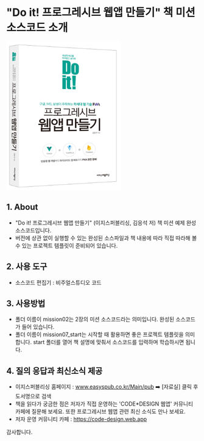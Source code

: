 # "Do it! 프로그레시브 웹앱 만들기" 책 미션 소스코드 소개

<img src="https://github.com/codedesign-webapp/pwa-about/blob/master/images/pwa-img-3d.png" width="300" height="389">

## 1. About
- "Do it! 프로그레시브 웹앱 만들기" (이지스퍼블리싱, 김응석 저) 책 미션 예제 완성 소스코드입니다.
- 버전에 상관 없이 실행할 수 있는 완성된 소스파일과 책 내용에 따라 직접 따라해 볼 수 있는 프로젝트 템플릿이 준비되어 있습니다.

## 2. 사용 도구
- 소스코드 편집기 : 비주얼스튜디오 코드

## 3. 사용방법
- 폴더 이름이 mission02는 2장의 미션 소스코드라는 의미입니다. 완성된 소스코드가 들어 있습니다.  
- 폴더 이름이 mission07_start는 시작할 때 활용하면 좋은 프로젝트 템플릿을 의미합니다. start 폴더를 열어 책 설명에 맞춰서 소스코드를 입력하며 학습하시면 됩니다. 

## 4. 질의 응답과 최신소식 제공
- 이지스퍼블리싱 홈페이지 : www.easyspub.co.kr/Main/pub :arrow_right: [자료실] 클릭 후 도서명으로 검색
- 책을 읽다가 궁금한 점은 저자가 직접 운영하는 'CODE*DESIGN 웹앱' 커뮤니티 카페에 질문해 보세요. 또한 프로그레시브 웹앱 관련 최신 소식도 만나 보세요.
- 저자 운영 커뮤니티 카페 : https://code-design.web.app

감사합니다. 
